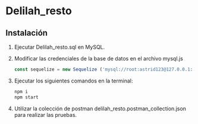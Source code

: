 # Delilah_resto

## Instalación

1. Ejecutar Delilah_resto.sql en MySQL.
2. Modificar las credenciales de la base de datos en el archivo mysql.js

    ```javascript
    const sequelize = new Sequelize ('mysql://root:astrid123@127.0.0.1:3306/restaurante');
    ```
3. Ejecutar los siguientes comandos en la terminal:
    ```bash
    npm i
    npm start
    ```
5. Utilizar la colección de postman delilah_resto.postman_collection.json para realizar las pruebas.